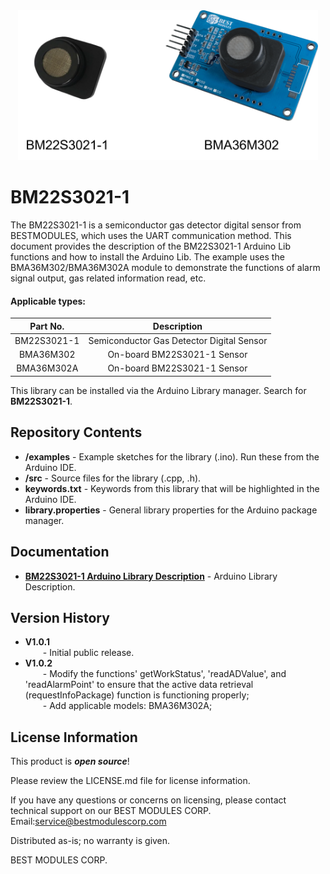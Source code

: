 <div align=center>
<img src="https://github.com/BestModules-Libraries/img/blob/main/BM22S3021-1_BMA36M302_V1.0.png" width="480" height="240"> 
</div> 

BM22S3021-1
===========================================================

The BM22S3021-1 is a semiconductor gas detector digital sensor from BESTMODULES, which uses the UART communication method. This document provides the description of the BM22S3021-1 Arduino Lib functions and how to install the Arduino Lib. The example uses the BMA36M302/BMA36M302A module to demonstrate the functions of alarm signal output, gas related information read, etc.

#### Applicable types:
<div align=center>

|Part No.   |Description                   |
|:---------:|:----------------------------:|
|BM22S3021-1|Semiconductor Gas Detector Digital Sensor|
|BMA36M302  | On-board BM22S3021-1 Sensor |
|BMA36M302A | On-board BM22S3021-1 Sensor |

</div> 

This library can be installed via the Arduino Library manager. Search for **BM22S3021-1**. 

Repository Contents
-------------------

* **/examples** - Example sketches for the library (.ino). Run these from the Arduino IDE. 
* **/src** - Source files for the library (.cpp, .h).
* **keywords.txt** - Keywords from this library that will be highlighted in the Arduino IDE. 
* **library.properties** - General library properties for the Arduino package manager. 

Documentation 
-------------------

* **[BM22S3021-1 Arduino Library Description]( https://www.bestmodulescorp.com/bm22s3021-1.html)** - Arduino Library Description.

Version History  
-------------------

* **V1.0.1**  
&emsp;&emsp;- Initial public release.
* **V1.0.2**  
&emsp;&emsp;- Modify the functions' getWorkStatus', 'readADValue', and 'readAlarmPoint' to ensure that the active data retrieval (requestInfoPackage) function is functioning properly;  
&emsp;&emsp;- Add applicable models: BMA36M302A; 

License Information
-------------------

This product is _**open source**_! 

Please review the LICENSE.md file for license information. 

If you have any questions or concerns on licensing, please contact technical support on our BEST MODULES CORP. Email:service@bestmodulescorp.com

Distributed as-is; no warranty is given.

BEST MODULES CORP.
